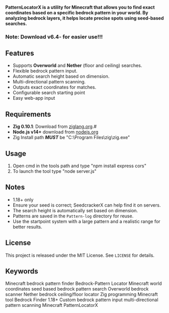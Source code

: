 #### PatternLocatorX is a utility for Minecraft that allows you to find exact coordinates based on a specific bedrock pattern in your world. By analyzing bedrock layers, it helps locate precise spots using seed-based searches.
### Note: Download v6.4- for easier use!!!

## Features
- Supports **Overworld** and **Nether** (floor and ceiling) searches.
- Flexible bedrock pattern input.
- Automatic search height based on dimension.
- Multi-directional pattern scanning.
- Outputs exact coordinates for matches.
- Configurable search starting point
- Easy web-app input

## Requirements
- **Zig 0.10.1**: Download from [ziglang.org](https://ziglang.org/download/).#
- **Node.js v14+** download from [nodejs.org](https://nodejs.org/en/download)
- Zig Install path ***MUST*** be "C:\Program Files\zig\zig.exe"
 
## Usage
1. Open cmd in the tools path and type "npm install express cors"
2. To launch the tool type "node server.js"

## Notes
- 1.18+ only
- Ensure your seed is correct; SeedcrackerX can help find it on servers.
- The search height is automatically set based on dimension.
- Patterns are saved in the `Pattern-log` directory for reuse.
- Use the startpoint system with a large pattern and a realistic range for better results.

## License
This project is released under the MIT License. See `LICENSE` for details.

## Keywords
Minecraft bedrock pattern finder
Bedrock-Pattern Locator
Minecraft world coordinates
seed based bedrock pattern search
Overworld bedrock scanner
Nether bedrock ceiling/floor locator
Zig programming Minecraft tool
Bedrock Finder 1.18+
Custom bedrock pattern input
multi-directional pattern scanning Minecraft
PatternLocatorX
